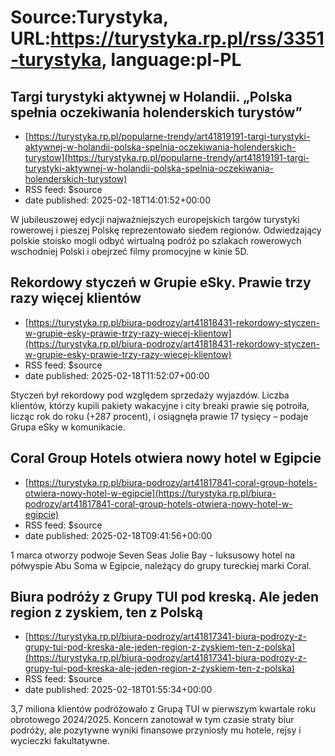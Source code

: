 # Source:Turystyka, URL:https://turystyka.rp.pl/rss/3351-turystyka, language:pl-PL

## Targi turystyki aktywnej w Holandii. „Polska spełnia oczekiwania holenderskich turystów”
 - [https://turystyka.rp.pl/popularne-trendy/art41819191-targi-turystyki-aktywnej-w-holandii-polska-spelnia-oczekiwania-holenderskich-turystow](https://turystyka.rp.pl/popularne-trendy/art41819191-targi-turystyki-aktywnej-w-holandii-polska-spelnia-oczekiwania-holenderskich-turystow)
 - RSS feed: $source
 - date published: 2025-02-18T14:01:52+00:00

W jubileuszowej edycji najważniejszych europejskich targów turystyki rowerowej i pieszej Polskę reprezentowało siedem regionów. Odwiedzający polskie stoisko mogli odbyć wirtualną podróż po szlakach rowerowych wschodniej Polski i obejrzeć filmy promocyjne w kinie 5D.

## Rekordowy styczeń w Grupie eSky. Prawie trzy razy więcej klientów
 - [https://turystyka.rp.pl/biura-podrozy/art41818431-rekordowy-styczen-w-grupie-esky-prawie-trzy-razy-wiecej-klientow](https://turystyka.rp.pl/biura-podrozy/art41818431-rekordowy-styczen-w-grupie-esky-prawie-trzy-razy-wiecej-klientow)
 - RSS feed: $source
 - date published: 2025-02-18T11:52:07+00:00

Styczeń był rekordowy pod względem sprzedaży wyjazdów. Liczba klientów, którzy kupili pakiety wakacyjne i city breaki prawie się potroiła, licząc rok do roku (+287 procent), i osiągnęła prawie 17 tysięcy – podaje Grupa eSky w komunikacie.

## Coral Group Hotels otwiera nowy hotel w Egipcie
 - [https://turystyka.rp.pl/biura-podrozy/art41817841-coral-group-hotels-otwiera-nowy-hotel-w-egipcie](https://turystyka.rp.pl/biura-podrozy/art41817841-coral-group-hotels-otwiera-nowy-hotel-w-egipcie)
 - RSS feed: $source
 - date published: 2025-02-18T09:41:56+00:00

1 marca otworzy podwoje Seven Seas Jolie Bay - luksusowy hotel na półwyspie Abu Soma w Egipcie, należący do grupy tureckiej marki Coral.

## Biura podróży z Grupy TUI pod kreską. Ale jeden region z zyskiem, ten z Polską
 - [https://turystyka.rp.pl/biura-podrozy/art41817341-biura-podrozy-z-grupy-tui-pod-kreska-ale-jeden-region-z-zyskiem-ten-z-polska](https://turystyka.rp.pl/biura-podrozy/art41817341-biura-podrozy-z-grupy-tui-pod-kreska-ale-jeden-region-z-zyskiem-ten-z-polska)
 - RSS feed: $source
 - date published: 2025-02-18T01:55:34+00:00

3,7 miliona klientów podróżowało z Grupą TUI w pierwszym kwartale roku obrotowego 2024/2025. Koncern zanotował w tym czasie straty biur podróży, ale pozytywne wyniki finansowe przyniosły mu hotele, rejsy i wycieczki fakultatywne.

